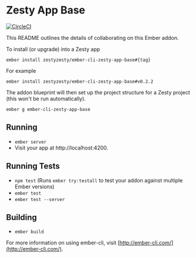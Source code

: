 # Zesty App Base

[![CircleCI](https://circleci.com/gh/zestyzesty/ember-cli-zesty-app-base.svg?style=shield&circle-token=99d1d0d30c4cece3f790a8b09298738be7f3635f)](https://circleci.com/gh/zestyzesty/ember-cli-zesty-app-base)

This README outlines the details of collaborating on this Ember addon.

To install (or upgrade) into a Zesty app

```
ember install zestyzesty/ember-cli-zesty-app-base#{tag}
```

For example

```
ember install zestyzesty/ember-cli-zesty-app-base#v0.2.2
```

The addon blueprint will then set up the project structure for a Zesty project (this won't be run automatically).

```
ember g ember-cli-zesty-app-base
```

## Running

* `ember server`
* Visit your app at http://localhost:4200.

## Running Tests

* `npm test` (Runs `ember try:testall` to test your addon against multiple Ember versions)
* `ember test`
* `ember test --server`

## Building

* `ember build`

For more information on using ember-cli, visit [http://ember-cli.com/](http://ember-cli.com/).
